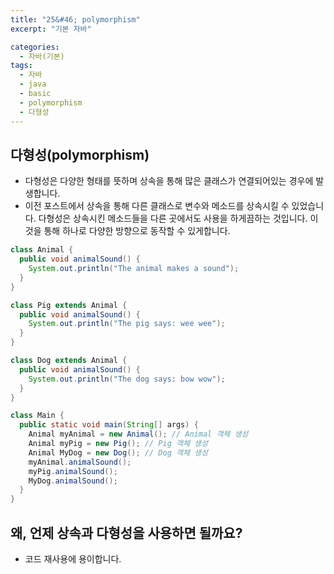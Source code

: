 ```yaml
---
title: "25&#46; polymorphism"
excerpt: "기본 자바"

categories:
  - 자바(기본)
tags:
  - 자바
  - java
  - basic
  - polymorphism
  - 다형성
---
```


## 다형성(polymorphism)
- 다형성은 다양한 형태를 뜻하며 상속을 통해 많은 클래스가 연결되어있는 경우에 발생합니다.
- 이전 포스트에서 상속을 통해 다른 클래스로 변수와 메소드를 상속시킬 수 있었습니다. 다형성은 상속시킨 메소드들을 다른 곳에서도 사용을 하게끔하는 것입니다. 이것을 통해 하나로 다양한 방향으로 동작할 수 있게합니다.
```java
class Animal {
  public void animalSound() {
    System.out.println("The animal makes a sound");
  }
}

class Pig extends Animal {
  public void animalSound() {
    System.out.println("The pig says: wee wee");
  }
}

class Dog extends Animal {
  public void animalSound() {
    System.out.println("The dog says: bow wow");
  }
}

class Main {
  public static void main(String[] args) {
    Animal myAnimal = new Animal(); // Animal 객체 생성
    Animal myPig = new Pig(); // Pig 객체 생성
    Animal MyDog = new Dog(); // Dog 객체 생성
    myAnimal.animalSound();
    myPig.animalSound();
    MyDog.animalSound();
  }
}
```

## 왜, 언제 상속과 다형성을 사용하면 될까요?
- 코드 재사용에 용이합니다.
